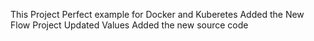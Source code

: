 This Project Perfect example for Docker and Kuberetes
Added the New Flow Project
Updated Values
Added the new source code
